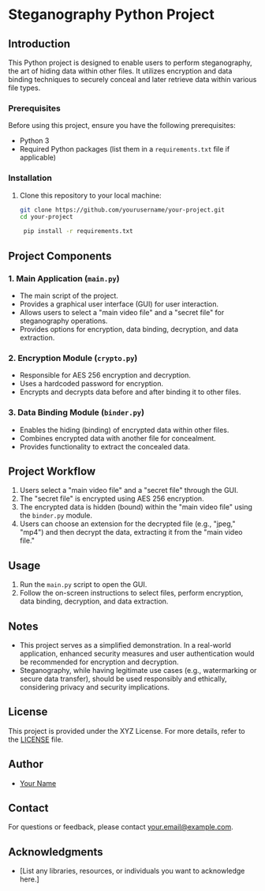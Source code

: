 # Steganography Python Project

## Introduction
This Python project is designed to enable users to perform steganography, the art of hiding data within other files. It utilizes encryption and data binding techniques to securely conceal and later retrieve data within various file types. 

### Prerequisites

Before using this project, ensure you have the following prerequisites:

- Python 3
- Required Python packages (list them in a `requirements.txt` file if applicable)

### Installation

1. Clone this repository to your local machine:

   ```bash
   git clone https://github.com/yourusername/your-project.git
   cd your-project

    pip install -r requirements.txt

## Project Components

### 1. Main Application (`main.py`)
- The main script of the project.
- Provides a graphical user interface (GUI) for user interaction.
- Allows users to select a "main video file" and a "secret file" for steganography operations.
- Provides options for encryption, data binding, decryption, and data extraction.

### 2. Encryption Module (`crypto.py`)
- Responsible for AES 256 encryption and decryption.
- Uses a hardcoded password for encryption.
- Encrypts and decrypts data before and after binding it to other files.

### 3. Data Binding Module (`binder.py`)
- Enables the hiding (binding) of encrypted data within other files.
- Combines encrypted data with another file for concealment.
- Provides functionality to extract the concealed data.

## Project Workflow
1. Users select a "main video file" and a "secret file" through the GUI.
2. The "secret file" is encrypted using AES 256 encryption.
3. The encrypted data is hidden (bound) within the "main video file" using the `binder.py` module.
4. Users can choose an extension for the decrypted file (e.g., "jpeg," "mp4") and then decrypt the data, extracting it from the "main video file."

## Usage
1. Run the `main.py` script to open the GUI.
2. Follow the on-screen instructions to select files, perform encryption, data binding, decryption, and data extraction.

## Notes
- This project serves as a simplified demonstration. In a real-world application, enhanced security measures and user authentication would be recommended for encryption and decryption.
- Steganography, while having legitimate use cases (e.g., watermarking or secure data transfer), should be used responsibly and ethically, considering privacy and security implications.

## License
This project is provided under the XYZ License. For more details, refer to the [LICENSE](LICENSE) file.

## Author
- [Your Name](https://github.com/your-username)

## Contact
For questions or feedback, please contact [your.email@example.com](mailto:your.email@example.com).

## Acknowledgments
- [List any libraries, resources, or individuals you want to acknowledge here.]

